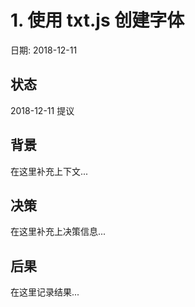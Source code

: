 # 1. 使用 txt.js 创建字体

日期: 2018-12-11

## 状态

2018-12-11 提议

## 背景

在这里补充上下文...

## 决策

在这里补充上决策信息...

## 后果

在这里记录结果...
